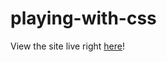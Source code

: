 # playing-with-css

View the site live right <a href="https://csteinmuller.github.io/playing-with-css/">here</a>!
